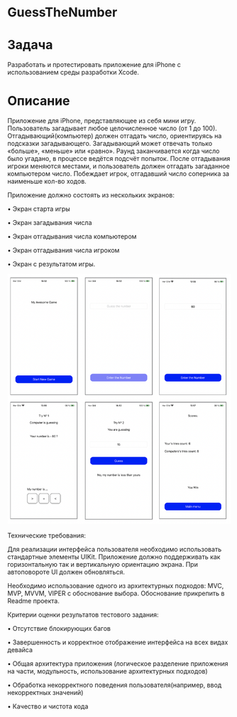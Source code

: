 # GuessTheNumber

# Задача
Разработать и протестировать приложение для iPhone с
использованием среды разработки Xcode.

# Описание
Приложение для iPhone, представляющее из себя мини игру.
Пользователь загадывает любое целочисленное число (от 1 до 100).
Отгадывающий(компьютер) должен отгадать число, ориентируясь на
подсказки загадывающего.
Загадывающий может отвечать только «больше», «меньше» или
«равно».
Раунд заканчивается когда число было угадано, в процессе ведётся
подсчёт попыток.
После отгадывания игроки меняются местами, и пользователь должен
отгадать загаданное компьютером число.
Побеждает игрок, отгадавший число соперника за наименьше кол-во
ходов.

Приложение должно состоять из нескольких экранов:

• Экран старта игры

• Экран загадывания числа

• Экран отгадывания числа компьютером

• Экран отгадывания числа игроком

• Экран с результатом игры.

<img width="900" alt="example" src="https://raw.githubusercontent.com/semjonG/GuessTheNumber/main/0.png"><br>

Технические требования:

Для реализации интерфейса пользователя необходимо
использовать стандартные элементы UIKit.
Приложение должно поддерживать как горизонтальную так и
вертикальную ориентацию экрана. При автоповороте UI
должен обновляться.

Необходимо использование одного из архитектурных
подходов: MVC, MVP, MVVM, VIPER c обоснование выбора.
Обоснование прикрепить в Readme проекта.

Критерии оценки результатов
тестового задания:

• Отсутствие блокирующих багов

• Завершенность и корректное отображение интерфейса на
всех видах девайса

• Общая архитектура приложения (логическое разделение
приложения на части, модульность, использование
архитектурных подходов)

• Обработка некорректного поведения
пользователя(например, ввод некорректных значений)

• Качество и чистота кода
